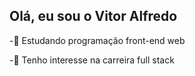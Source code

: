 ## Olá, eu sou o Vitor Alfredo

-🌱 Estudando programação front-end web

-👀 Tenho interesse na carreira full stack
 


